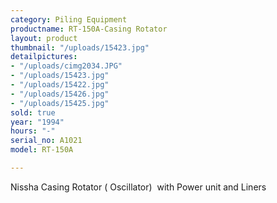 ```yaml
---
category: Piling Equipment
productname: RT-150A-Casing Rotator
layout: product
thumbnail: "/uploads/15423.jpg"
detailpictures:
- "/uploads/cimg2034.JPG"
- "/uploads/15423.jpg"
- "/uploads/15422.jpg"
- "/uploads/15426.jpg"
- "/uploads/15425.jpg"
sold: true
year: "1994"
hours: "-"
serial_no: A1021
model: RT-150A

---
```

Nissha Casing Rotator ( Oscillator)  with Power unit and Liners